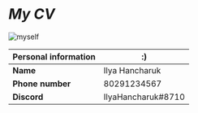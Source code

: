 # ___My CV___

![myself](C:\Users\innot\Downloads\0057.jpg)

| **Personal information** | **:)**                          |
|--------------------------|---------------------------------|
| **Name**                 |  Ilya Hancharuk                 |
| **Phone number**         | 80291234567                     |
| **Discord**              | IlyaHancharuk#8710              |
